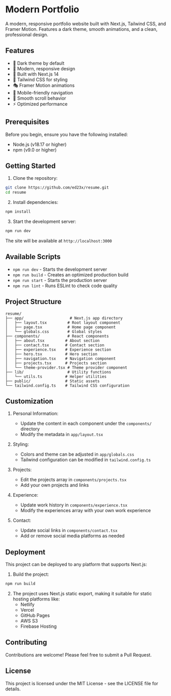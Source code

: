 # Modern Portfolio

A modern, responsive portfolio website built with Next.js, Tailwind CSS, and Framer Motion. Features a dark theme, smooth animations, and a clean, professional design.

## Features

- 🌙 Dark theme by default
- 🎨 Modern, responsive design
- 🚀 Built with Next.js 14
- 💨 Tailwind CSS for styling
- 🎭 Framer Motion animations
- 📱 Mobile-friendly navigation
- 🎯 Smooth scroll behavior
- ⚡ Optimized performance

## Prerequisites

Before you begin, ensure you have the following installed:
- Node.js (v18.17 or higher)
- npm (v9.0 or higher)

## Getting Started

1. Clone the repository:
```bash
git clone https://github.com/ed23x/resume.git
cd resume
```

2. Install dependencies:
```bash
npm install
```

3. Start the development server:
```bash
npm run dev
```

The site will be available at `http://localhost:3000`

## Available Scripts

- `npm run dev` - Starts the development server
- `npm run build` - Creates an optimized production build
- `npm run start` - Starts the production server
- `npm run lint` - Runs ESLint to check code quality

## Project Structure

```
resume/
├── app/                    # Next.js app directory
│   ├── layout.tsx         # Root layout component
│   ├── page.tsx           # Home page component
│   └── globals.css        # Global styles
├── components/            # React components
│   ├── about.tsx         # About section
│   ├── contact.tsx       # Contact section
│   ├── experience.tsx    # Experience section
│   ├── hero.tsx          # Hero section
│   ├── navigation.tsx    # Navigation component
│   ├── projects.tsx      # Projects section
│   └── theme-provider.tsx # Theme provider component
├── lib/                   # Utility functions
│   └── utils.ts          # Helper utilities
├── public/               # Static assets
└── tailwind.config.ts    # Tailwind CSS configuration
```

## Customization

1. Personal Information:
   - Update the content in each component under the `components/` directory
   - Modify the metadata in `app/layout.tsx`

2. Styling:
   - Colors and theme can be adjusted in `app/globals.css`
   - Tailwind configuration can be modified in `tailwind.config.ts`

3. Projects:
   - Edit the projects array in `components/projects.tsx`
   - Add your own projects and links

4. Experience:
   - Update work history in `components/experience.tsx`
   - Modify the experiences array with your own work experience

5. Contact:
   - Update social links in `components/contact.tsx`
   - Add or remove social media platforms as needed

## Deployment

This project can be deployed to any platform that supports Next.js:

1. Build the project:
```bash
npm run build
```

2. The project uses Next.js static export, making it suitable for static hosting platforms like:
   - Netlify
   - Vercel
   - GitHub Pages
   - AWS S3
   - Firebase Hosting

## Contributing

Contributions are welcome! Please feel free to submit a Pull Request.

## License

This project is licensed under the MIT License - see the LICENSE file for details.
